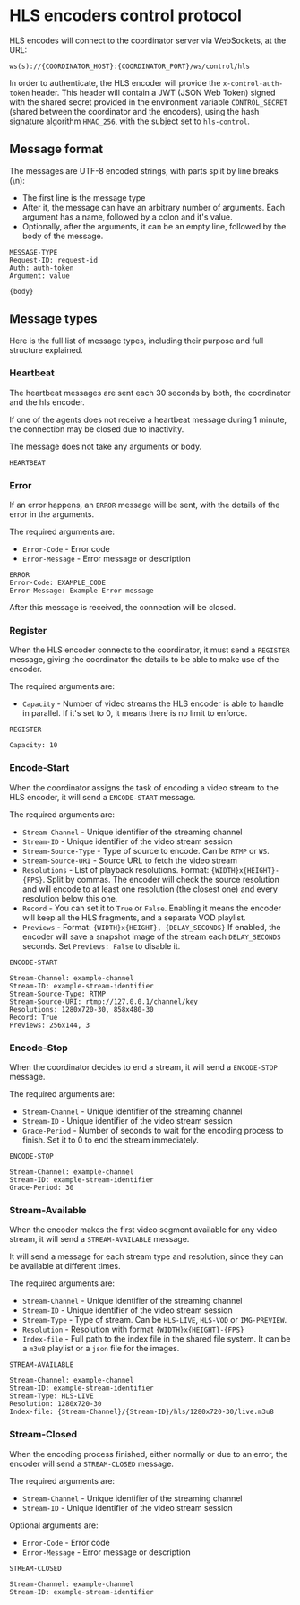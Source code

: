 # HLS encoders control protocol

HLS encodes will connect to the coordinator server via WebSockets, at the URL:

```
ws(s)://{COORDINATOR_HOST}:{COORDINATOR_PORT}/ws/control/hls
```

In order to authenticate, the HLS encoder will provide the `x-control-auth-token` header. This header will contain a JWT (JSON Web Token) signed with the shared secret provided in the environment variable `CONTROL_SECRET` (shared between the coordinator and the encoders), using the hash signature algorithm `HMAC_256`, with the subject set to `hls-control`.

## Message format

The messages are UTF-8 encoded strings, with parts split by line breaks (\n):
 
  - The first line is the message type
  - After it, the message can have an arbitrary number of arguments. Each argument has a name, followed by a colon and it's value.
  - Optionally, after the arguments, it can be an empty line, followed by the body of the message.

```
MESSAGE-TYPE
Request-ID: request-id
Auth: auth-token
Argument: value

{body}
```

## Message types

Here is the full list of message types, including their purpose and full structure explained.

### Heartbeat

The heartbeat messages are sent each 30 seconds by both, the coordinator and the hls encoder.

If one of the agents does not receive a heartbeat message during 1 minute, the connection may be closed due to inactivity.

The message does not take any arguments or body.

```
HEARTBEAT
```

### Error

If an error happens, an `ERROR` message will be sent, with the details of the error in the arguments.

The required arguments are:

 - `Error-Code` - Error code
 - `Error-Message` - Error message or description

```
ERROR
Error-Code: EXAMPLE_CODE
Error-Message: Example Error message
```

After this message is received, the connection will be closed.

### Register

When the HLS encoder connects to the coordinator, it must send a `REGISTER` message, giving the coordinator the details to be able to make use of the encoder.

The required arguments are:

 - `Capacity` - Number of video streams the HLS encoder is able to handle in parallel. If it's set to 0, it means there is no limit to enforce.

```
REGISTER

Capacity: 10
```

### Encode-Start

When the coordinator assigns the task of encoding a video stream to the HLS encoder, it will send a `ENCODE-START` message.

The required arguments are:

 - `Stream-Channel` - Unique identifier of the streaming channel
 - `Stream-ID` - Unique identifier of the video stream session
 - `Stream-Source-Type` - Type of source to encode. Can be `RTMP` or `WS`.
 - `Stream-Source-URI` - Source URL to fetch the video stream
 - `Resolutions` - List of playback resolutions. Format: `{WIDTH}x{HEIGHT}-{FPS}`. Split by commas. The encoder will check the source resolution and will encode to at least one resolution (the closest one) and every resolution below this one.
 - `Record` - You can set it to `True` or `False`. Enabling it means the encoder will keep all the HLS fragments, and a separate VOD playlist.
 - `Previews` - Format: `{WIDTH}x{HEIGHT}, {DELAY_SECONDS}` If enabled, the encoder will save a snapshot image of the stream each `DELAY_SECONDS` seconds. Set `Previews: False` to disable it.

```
ENCODE-START

Stream-Channel: example-channel
Stream-ID: example-stream-identifier
Stream-Source-Type: RTMP
Stream-Source-URI: rtmp://127.0.0.1/channel/key
Resolutions: 1280x720-30, 858x480-30
Record: True
Previews: 256x144, 3
```

### Encode-Stop

When the coordinator decides to end a stream, it will send a `ENCODE-STOP` message.

The required arguments are:

 - `Stream-Channel` - Unique identifier of the streaming channel
 - `Stream-ID` - Unique identifier of the video stream session
 - `Grace-Period` - Number of seconds to wait for the encoding process to finish. Set it to 0 to end the stream immediately.

```
ENCODE-STOP

Stream-Channel: example-channel
Stream-ID: example-stream-identifier
Grace-Period: 30
```

### Stream-Available

When the encoder makes the first video segment available for any video stream, it will send a `STREAM-AVAILABLE` message.

It will send a message for each stream type and resolution, since they can be available at different times.

The required arguments are:

 - `Stream-Channel` - Unique identifier of the streaming channel
 - `Stream-ID` - Unique identifier of the video stream session
 - `Stream-Type` - Type of stream. Can be `HLS-LIVE`, `HLS-VOD` or `IMG-PREVIEW`.
 - `Resolution` - Resolution with format `{WIDTH}x{HEIGHT}-{FPS}`
 - `Index-file` - Full path to the index file in the shared file system. It can be a `m3u8` playlist or a `json` file for the images.

```
STREAM-AVAILABLE

Stream-Channel: example-channel
Stream-ID: example-stream-identifier
Stream-Type: HLS-LIVE
Resolution: 1280x720-30
Index-file: {Stream-Channel}/{Stream-ID}/hls/1280x720-30/live.m3u8
```

### Stream-Closed

When the encoding process finished, either normally or due to an error, the encoder will send a `STREAM-CLOSED` message.

The required arguments are:

 - `Stream-Channel` - Unique identifier of the streaming channel
 - `Stream-ID` - Unique identifier of the video stream session

Optional arguments are:

 - `Error-Code` - Error code
 - `Error-Message` - Error message or description

```
STREAM-CLOSED

Stream-Channel: example-channel
Stream-ID: example-stream-identifier
```
